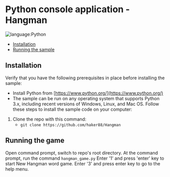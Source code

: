 # Python console application -Hangman

![language:Python](https://img.shields.io/badge/Language-Python-blue.svg?style=flat-square) 
* [Installation](#installation)
* [Running the sample](#running-the-sample)

## Installation

Verify that you have the following prerequisites in place before installing the sample:

* Install Python from [https://www.python.org/](https://www.python.org/)
* The sample can be run on any operating system that supports Python 3.x, including recent versions of Windows, Linux, and Mac OS.
Follow these steps to install the sample code on your computer:

1. Clone the repo with this command:
    * ```git clone https://github.com/haker88/Hangman```

## Running the game
Open command prompt, switch to repo's root directory.
At the command prompt, run the command ```hangman_game.py```
Enter '1' and press 'enter' key to start New Hangman word game.
Enter '3' and press enter key to go to the help menu.




